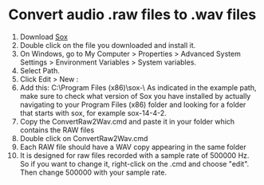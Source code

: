 # Convert audio .raw files to .wav files 

1. Download [Sox](http://sox.sourceforge.net/)
2. Double click on the file you downloaded and install it.
3. On Windows, go to My Computer > Properties > Advanced System Settings > Environment Variables > System variables.
4. Select Path.
5. Click Edit > New :
6. Add this: C:\Program Files (x86)\sox-<CHECK YOUR VERSION NUMBER>\ As indicated in the example path, make sure to check what version of Sox you have installed by actually navigating to your Program Files (x86) folder and looking for a folder that starts with sox, for example sox-14-4-2.
7. Copy the ConvertRaw2Wav.cmd and paste it in your folder which contains the RAW files
8. Double click on ConvertRaw2Wav.cmd
9. Each RAW file should have a WAV copy appearing in the same folder
10. It is designed for raw files recorded with a sample rate of 500000 Hz. So if you want to change it, right-click on the .cmd and choose "edit". Then change 500000 with your sample rate.